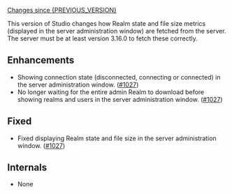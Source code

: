 [Changes since {PREVIOUS_VERSION}](https://github.com/realm/realm-studio/compare/{PREVIOUS_VERSION}...{CURRENT_VERSION})

This version of Studio changes how Realm state and file size metrics (displayed in the server administration window) are fetched from the server. The server must be at least version 3.16.0 to fetch these correctly.

## Enhancements
- Showing connection state (disconnected, connecting or connected) in the server administration window. ([#1027](https://github.com/realm/realm-studio/pull/1027))
- No longer waiting for the entire admin Realm to download before showing realms and users in the server administration window. ([#1027](https://github.com/realm/realm-studio/pull/1027))

## Fixed
- Fixed displaying Realm state and file size in the server administration window. ([#1027](https://github.com/realm/realm-studio/pull/1027))

## Internals
- None
